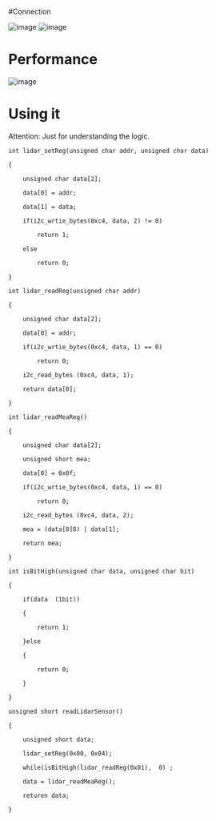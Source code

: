 #Connection

![image](https://user-images.githubusercontent.com/33943000/43515377-9e0fe0ec-9582-11e8-804e-24f849eaf242.png)
![image](https://user-images.githubusercontent.com/33943000/43515393-ab1057c2-9582-11e8-9ecb-6f17e066e233.png)

# Performance

![image](https://user-images.githubusercontent.com/33943000/43515406-b544c4a8-9582-11e8-9cdc-d45dfae8827e.png)

# Using it

Attention: Just for understanding the logic.

```
int lidar_setReg(unsigned char addr, unsigned char data)

{

    unsigned char data[2];

    data[0] = addr;

    data[1] = data;

    if(i2c_wrtie_bytes(0xc4, data, 2) != 0)

        return 1;

    else

        return 0;

} 

int lidar_readReg(unsigned char addr)

{

    unsigned char data[2];

    data[0] = addr;

    if(i2c_wrtie_bytes(0xc4, data, 1) == 0)

        return 0;

    i2c_read_bytes (0xc4, data, 1);

    return data[0];

} 

int lidar_readMeaReg()

{

    unsigned char data[2];

    unsigned short mea;

    data[0] = 0x0f;

    if(i2c_wrtie_bytes(0xc4, data, 1) == 0)

        return 0;

    i2c_read_bytes (0xc4, data, 2);

    mea = (data[0]8) | data[1];

    return mea;

}

int isBitHigh(unsigned char data, unsigned char bit)

{

    if(data  (1bit))

    {

        return 1;

    }else

    {

        return 0;

    }

}

unsigned short readLidarSensor()

{

    unsigned short data;

    lidar_setReg(0x00, 0x04);

    while(isBitHigh(lidar_readReg(0x01),  0) ;

    data = lidar_readMeaReg();

    returen data;

}

```

